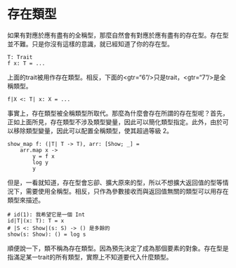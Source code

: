 # 存在類型

如果有對應於應有盡有的全稱型，那麼自然會有對應於應有盡有的存在型。存在型並不難。只是你沒有這樣的意識，就已經知道了你的存在型。


```erg
T: Trait
f x: T = ...
```

上面的trait被用作存在類型。相反，下面的<gtr=“6”/>只是trait，<gtr=“7”/>是全稱類型。


```erg
f|X <: T| x: X = ...
```

事實上，存在類型被全稱類型所取代。那麼為什麼會存在所謂的存在型呢？首先，正如上面所見，存在類型不涉及類型變量，因此可以簡化類型指定。此外，由於可以移除類型變量，因此可以配置全稱類型，使其超過等級 2。


```erg
show_map f: (|T| T -> T), arr: [Show; _] =
    arr.map x ->
        y = f x
        log y
        y
```

但是，一看就知道，存在型會忘卻、擴大原來的型，所以不想擴大返回值的型等情況下，需要使用全稱型。相反，只作為參數接收而與返回值無關的類型可以用存在類型來描述。


```erg
# id(1): 我希望它是一個 Int
id|T|(x: T): T = x
# |S <: Show|(s: S) -> () 是多餘的
show(s: Show): () = log s
```

順便說一下，類不稱為存在類型。因為預先決定了成為那個要素的對象。存在型是指滿足某一trait的所有類型，實際上不知道要代入什麼類型。